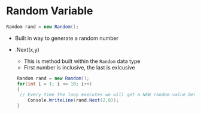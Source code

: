 # Random Variable
```csharp
Random rand = new Random();
```
- Built in way to generate a random number

- .Next(x,y)
    - This is method built within the ``Random`` data type
    - First number is inclusive, the last is exlcusive
```csharp
    Random rand = new Random();
    for(int i = 1; i <= 10; i++)
    {
     // Every time the loop executes we will get a NEW random value between 2 and 7
        Console.WriteLine(rand.Next(2,8));
    }
```